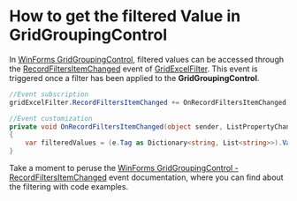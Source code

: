 # How to get the filtered Value in GridGroupingControl

In [WinForms GridGroupingControl](https://help.syncfusion.com/windowsforms/gridgrouping/overview), filtered values can be accessed through the [RecordFiltersItemChanged](https://help.syncfusion.com/cr/windowsforms/Syncfusion.GridHelperClasses.GridExcelFilter.html#Syncfusion_GridHelperClasses_GridExcelFilter_RecordFiltersItemChanged) event of [GridExcelFilter](https://help.syncfusion.com/cr/windowsforms/Syncfusion.GridHelperClasses.GridExcelFilter.html). This event is triggered once a filter has been applied to the **GridGroupingControl**.

 ```C#
//Event subscription
gridExcelFilter.RecordFiltersItemChanged += OnRecordFiltersItemChanged;

//Event customization
private void OnRecordFiltersItemChanged(object sender, ListPropertyChangedEventArgs e)
{
     var filteredValues = (e.Tag as Dictionary<string, List<string>>).Values;
}
 ```
 
Take a moment to peruse the [WinForms GridGroupingControl - RecordFiltersItemChanged](https://help.syncfusion.com/windowsforms/gridgrouping/filtering#events-2) event documentation, where you can find about the filtering with code examples.